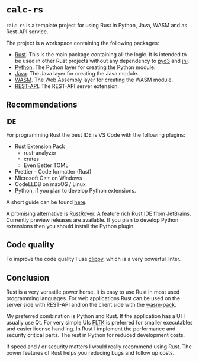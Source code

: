 # `calc-rs`

`calc-rs` is a template project for using Rust in Python, Java, WASM and as Rest-API service.

The project is a workspace containing the following packages:

- [Rust](calclib/README.md). This is the main package containing all the logic. It is intended to be used in other Rust projects without any dependency to [pyo3](https://github.com/pyo3/pyo3) and [jni](https://github.com/jni-rs/jni-rs).
- [Python](pycalclib/README.md). The Python layer for creating the Python module.
- [Java](java/README.md). The Java layer for creating the Java module.
- [WASM](wasmcalc/README.md). The Web Assembly layer for creating the WASM module.
- [REST-API](calcserver/README.md). The REST-API server extension.

## Recommendations

### IDE

For programming Rust the best IDE is VS Code with the following plugins:

- Rust Extension Pack
  - rust-analyzer
  - crates
  - Even Better TOML
- Prettier - Code formatter (Rust)
- Microsoft C++ on Windows
- CodeLLDB on maxOS / Linux
- Python, if you plan to develop Python extensions.

A short guide can be found [here](https://code.visualstudio.com/docs/languages/rust).

A promising alternative is [RustRover](https://www.jetbrains.com/rust). A feature rich Rust IDE from JetBrains. Currently preview releases are available. If you plan to develop Python extensions then you should install the Python plugin.

## Code quality

To improve the code quality I use [clippy](https://doc.rust-lang.org/stable/clippy/usage.html), which is a very powerful linter.

## Conclusion

Rust is a very versatile power horse. It is easy to use Rust in most used programming languages. For web applications Rust can be used on the server side with REST-API and on the client side with the [wasm-pack](https://github.com/rustwasm/wasm-pack).

My preferred combination is Python and Rust. If the application has a UI I usually use Qt. For very simple UIs [FLTK](https://fltk-rs.github.io/fltk-rs) is preferred for smaller executables and easier license handling. In Rust I implement the performance and security critical parts. The rest in Python for reduced development costs.

If speed and / or security matters I would really recommend using Rust. The power features of Rust helps you reducing bugs and follow up costs.
